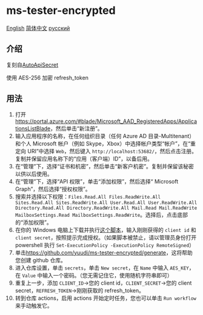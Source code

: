 # ms-tester-encrypted

[English](./README.md) [简体中文](./README_zh.md) [русский](./README_ru.md)

## 介绍

复刻自[AutoApiSecret](https://github.com/wangziyingwen/AutoApiSecret)

使用 AES-256 加密 refresh_token

## 用法

1. 打开<https://portal.azure.com/#blade/Microsoft_AAD_RegisteredApps/ApplicationsListBlade>，然后单击“新注册”。
1. 输入应用程序的名称，在任何组织目录（任何 Azure AD 目录-Multitenant）和个人 Microsoft 帐户（例如 Skype，Xbox）中选择帐户类型“帐户”，在“重定向 URI”中选择 `Web`，然后键入 `http://localhost:53682/`，然后点击注册。复制并保留应用名称下的“应用（客户端）ID”，以备后用。
1. 在“管理”下，选择“证书和机密”，然后单击“新客户机密”。复制并保留该秘密以供以后使用。
1. 在“管理”下，选择“API 权限”，单击“添加权限”，然后选择“ Microsoft Graph”，然后选择“授权权限”。
1. 搜索并选择以下权限：`Files.Read.All Files.ReadWrite.All Sites.Read.All Sites.ReadWrite.All User.Read.All User.ReadWrite.All Directory.Read.All Directory.ReadWrite.All Mail.Read Mail.ReadWrite MailboxSettings.Read MailboxSettings.ReadWrite`。选择后，点击底部的“添加权限”。
1. 在你的 Windows 电脑上下载并执行[这个脚本](https://github.com/yuudi/ms-tester-encrypted/raw/v1.0/init.ps1)，输入刚刚获得的 `client id` 和 `client secret`，按照提示完成授权。（如果脚本被禁止，请以管理员身份打开 powershell 执行 `Set-ExecutionPolicy -ExecutionPolicy RemoteSigned`）
1. 单击<https://github.com/yuudi/ms-tester-encrypted/generate>，这将帮助您创建 github 仓库。
1. 进入仓库设置，单击 `secrets`，单击 `New secret`，在 `Name` 中输入 `AES_KEY`，在 `Value` 中输入一个密码。（您无需记住它，使用随机字符串即可）
1. 重复上一步，添加 `CLIENT_ID`->您的 client id，`CLIENT_SECRET`->您的 client secret，`REFRESH_TOKEN`->刚刚获取的 refresh_token。
1. 转到仓库 actions，启用 actions 开始定时任务，您也可以单击 `Run workflow` 来手动触发它。
